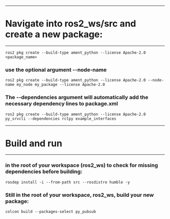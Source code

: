 ************
# Navigate into ros2_ws/src and create a new package:
************
```ros2 pkg create --build-type ament_python --license Apache-2.0 <package_name>```




### use the optional argument --node-name
```ros2 pkg create --build-type ament_python --license Apache-2.0 --node-name my_node my_package --license Apache-2.0```


### The --dependencies argument will automatically add the necessary dependency lines to package.xml

```ros2 pkg create --build-type ament_python --license Apache-2.0 py_srvcli --dependencies rclpy example_interfaces```

*************
# Build and run
*************
### in the root of your workspace (ros2_ws) to check for missing dependencies before building:

```rosdep install -i --from-path src --rosdistro humble -y```

### Still in the root of your workspace, ros2_ws, build your new package:

```colcon build --packages-select py_pubsub```



